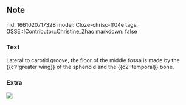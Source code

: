 ## Note
nid: 1661020717328
model: Cloze-chrisc-ff04e
tags: GSSE::!Contributor::Christine_Zhao
markdown: false

### Text
<div>
  <div>
    <div>
      <div>
        Lateral to carotid groove, the floor of the middle fossa is
        made by the {{c1::greater wing}} of the sphenoid and the
        {{c2::temporal}} bone.
      </div>
    </div>
  </div>
</div>

### Extra
<img src="Gray145.png">
